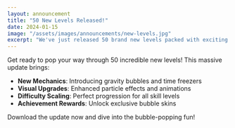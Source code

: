 ```yaml
---
layout: announcement
title: "50 New Levels Released!"
date: 2024-01-15
image: "/assets/images/announcements/new-levels.jpg"
excerpt: "We've just released 50 brand new levels packed with exciting challenges and surprises!"
---
```


Get ready to pop your way through 50 incredible new levels! This massive update brings:

- **New Mechanics**: Introducing gravity bubbles and time freezers
- **Visual Upgrades**: Enhanced particle effects and animations  
- **Difficulty Scaling**: Perfect progression for all skill levels
- **Achievement Rewards**: Unlock exclusive bubble skins

Download the update now and dive into the bubble-popping fun!